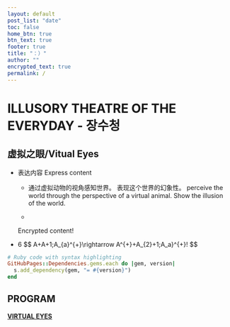 ```yaml
---
layout: default
post_list: "date"
toc: false
home_btn: true
btn_text: true
footer: true
title: "：）"
author: ""
encrypted_text: true
permalink: /
---
```


#  ILLUSORY THEATRE OF THE EVERYDAY - 장수청 

##  虚拟之眼/Vitual Eyes

* 表达内容 Express content
               
  * 通过虚拟动物的视角感知世界。
                  表现这个世界的幻象性。
perceive the world through the perspective of a virtual animal.
Show the illusion of the world.
  
  * 
  <p class="encrypted" id="G7D+0370pNmixIP1j7teCg1jtm9XCdOWYFH61lcM0LYWlT0hB3rS9raIs=">Encrypted content!</p>
* 6
$$
A+A+1\;A_{a}^{+}\rightarrow A^{+}+A_{2}+1\;A_a}^{+}\!
$$



```ruby
# Ruby code with syntax highlighting
GitHubPages::Dependencies.gems.each do |gem, version|
  s.add_dependency(gem, "= #{version}")
end
```
## PROGRAM

[**VIRTUAL EYES**](https://bigricedumpling.github.io/bigricedumpling0000.github.io/pp55)

